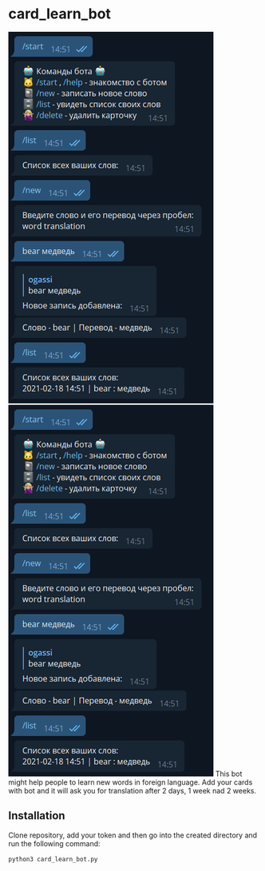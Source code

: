 # card_learn_bot

![Start](/images/prtsc1.PNG)
![Check](/images/prtsc1.PNG)
This bot might help people to learn new words in foreign language.
Add your cards with bot and it will ask you for translation after 2 days, 1 week nad 2 weeks.
## Installation

Clone repository, add your token and then go into the created directory and run the following command:

```
python3 card_learn_bot.py
```
